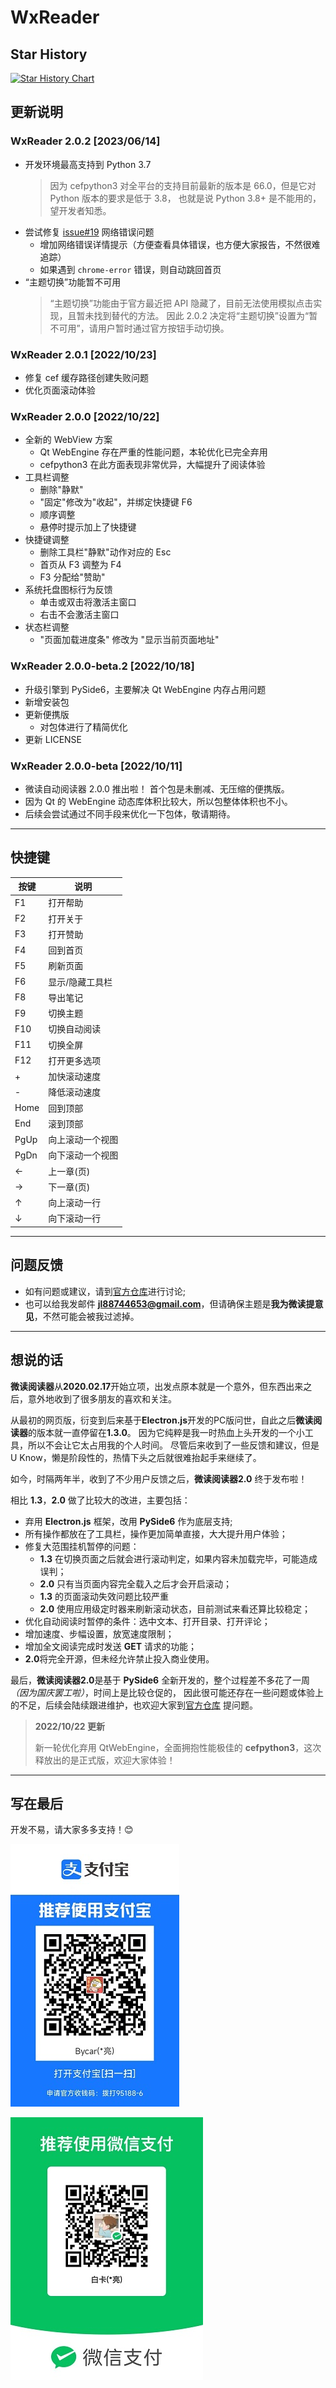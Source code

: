 # WxReader

## Star History

[![Star History Chart](https://api.star-history.com/svg?repos=doooreyn/WxReader&type=Date)](https://star-history.com/#doooreyn/WxReader&Date)

## 更新说明

### WxReader 2.0.2 [2023/06/14]

- 开发环境最高支持到 Python 3.7
  > 因为 cefpython3 对全平台的支持目前最新的版本是 66.0，但是它对 Python 版本的要求是低于 3.8，
  > 也就是说 Python 3.8+ 是不能用的，望开发者知悉。
- 尝试修复 [issue#19](https://github.com/DoooReyn/WxReader/issues/19) 网络错误问题
    - 增加网络错误详情提示（方便查看具体错误，也方便大家报告，不然很难追踪）
    - 如果遇到 `chrome-error` 错误，则自动跳回首页
- “主题切换”功能暂不可用
  > “主题切换”功能由于官方最近把 API 隐藏了，目前无法使用模拟点击实现，且暂未找到替代的方法。
  > 因此 2.0.2 决定将“主题切换”设置为“暂不可用”，请用户暂时通过官方按钮手动切换。

### WxReader 2.0.1 [2022/10/23]

- 修复 cef 缓存路径创建失败问题
- 优化页面滚动体验

### WxReader 2.0.0 [2022/10/22]

- 全新的 WebView 方案
    - Qt WebEngine 存在严重的性能问题，本轮优化已完全弃用
    - cefpython3 在此方面表现非常优异，大幅提升了阅读体验
- 工具栏调整
    - 删除"静默"
    - "固定"修改为"收起"，并绑定快捷键 F6
    - 顺序调整
    - 悬停时提示加上了快捷键
- 快捷键调整
    - 删除工具栏"静默"动作对应的 Esc
    - 首页从 F3 调整为 F4
    - F3 分配给"赞助"
- 系统托盘图标行为反馈
    - 单击或双击将激活主窗口
    - 右击不会激活主窗口
- 状态栏调整
    - "页面加载进度条" 修改为 "显示当前页面地址"

### WxReader 2.0.0-beta.2 [2022/10/18]

- 升级引擎到 PySide6，主要解决 Qt WebEngine 内存占用问题
- 新增安装包
- 更新便携版
    - 对包体进行了精简优化
- 更新 LICENSE

### WxReader 2.0.0-beta [2022/10/11]

- 微读自动阅读器 2.0.0 推出啦！ 首个包是未删减、无压缩的便携版。
- 因为 Qt 的 WebEngine 动态库体积比较大，所以包整体体积也不小。
- 后续会尝试通过不同手段来优化一下包体，敬请期待。

---

## 快捷键

| 按键   | 说明       |
|------|----------|
| F1   | 打开帮助     |
| F2   | 打开关于     |
| F3   | 打开赞助     |
| F4   | 回到首页     |
| F5   | 刷新页面     |
| F6   | 显示/隐藏工具栏 |
| F8   | 导出笔记     |
| F9   | 切换主题     |
| F10  | 切换自动阅读   |
| F11  | 切换全屏     |
| F12  | 打开更多选项   |
| +    | 加快滚动速度   |
| -    | 降低滚动速度   |
| Home | 回到顶部     |
| End  | 滚到顶部     |
| PgUp | 向上滚动一个视图 |
| PgDn | 向下滚动一个视图 |
| ←    | 上一章(页)   |
| →    | 下一章(页)   |
| ↑    | 向上滚动一行   |
| ↓    | 向下滚动一行   |

---

## 问题反馈

- 如有问题或建议，请到[官方仓库][1]进行讨论;
- 也可以给我发邮件 **jl88744653@gmail.com**，但请确保主题是**我为微读提意见**，不然可能会被我过滤掉。

[1]: https://github.com/DoooReyn/WxReader

[2]: https://github.com/DoooReyn/WxRead-PC-AutoReader

---

## 想说的话

**微读阅读器**从**2020.02.17**开始立项，出发点原本就是一个意外，但东西出来之后，意外地收到了很多朋友的喜欢和关注。

从最初的网页版，衍变到后来基于**Electron.js**开发的PC版问世，自此之后**微读阅读器**的版本就一直停留在**1.3.0**。
因为它纯粹是我一时热血上头开发的一个小工具，所以不会让它太占用我的个人时间。
尽管后来收到了一些反馈和建议，但是 U Know，懒是阶段性的，热情下头之后就很难抬起手来继续了。

如今，时隔两年半，收到了不少用户反馈之后，**微读阅读器2.0** 终于发布啦！

相比 **1.3**，**2.0** 做了比较大的改进，主要包括：

- 弃用 **Electron.js** 框架，改用 **PySide6** 作为底层支持;
- 所有操作都放在了工具栏，操作更加简单直接，大大提升用户体验；
- 修复大范围挂机暂停的问题：
    - **1.3** 在切换页面之后就会进行滚动判定，如果内容未加载完毕，可能造成误判；
    - **2.0** 只有当页面内容完全载入之后才会开启滚动；
    - **1.3** 的页面滚动失效问题比较严重
    - **2.0** 使用应用级定时器来刷新滚动状态，目前测试来看还算比较稳定；
- 优化自动阅读时暂停的条件：选中文本、打开目录、打开评论；
- 增加速度、步幅设置，放宽速度限制；
- 增加全文阅读完成时发送 **GET** 请求的功能；
- **2.0**将完全开源，但未经允许禁止投入商业使用。

最后，**微读阅读器2.0**是基于 **PySide6** 全新开发的，整个过程差不多花了一周 _（因为国庆罢工啦）_，时间上是比较仓促的，
因此很可能还存在一些问题或体验上的不足，后续会陆续跟进维护，也欢迎大家到[官方仓库][1]
提问题。

> **2022/10/22 更新**
>
>  新一轮优化弃用 QtWebEngine，全面拥抱性能极佳的 **cefpython3**，这次释放出的是正式版，欢迎大家体验！
>

---

## 写在最后

开发不易，请大家多多支持！😊

![](./resources/img/alipay_qrcode.jpg)

![](./resources/img/wx_qrcode.jpg)
